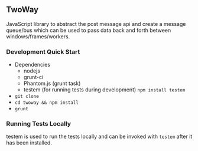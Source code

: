 TwoWay
-----------------

JavaScript library to abstract the post message api and create a message queue/bus which can be used to pass data back and forth between windows/frames/workers.

### Development Quick Start

* Dependencies
  * nodejs
  * grunt-ci
  * Phantom.js (grunt task)
  * testem (for running tests during development) ```npm install testem```
* ```git clone```
* ```cd twoway && npm install```
* ```grunt```

### Running Tests Locally

testem is used to run the tests locally and can be invoked with ```testem``` after it has been installed.

